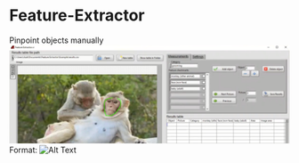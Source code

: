 # Feature-Extractor
Pinpoint objects manually
![GitHub Logo](/screenshots/screen1.png)
Format: ![Alt Text](url)
